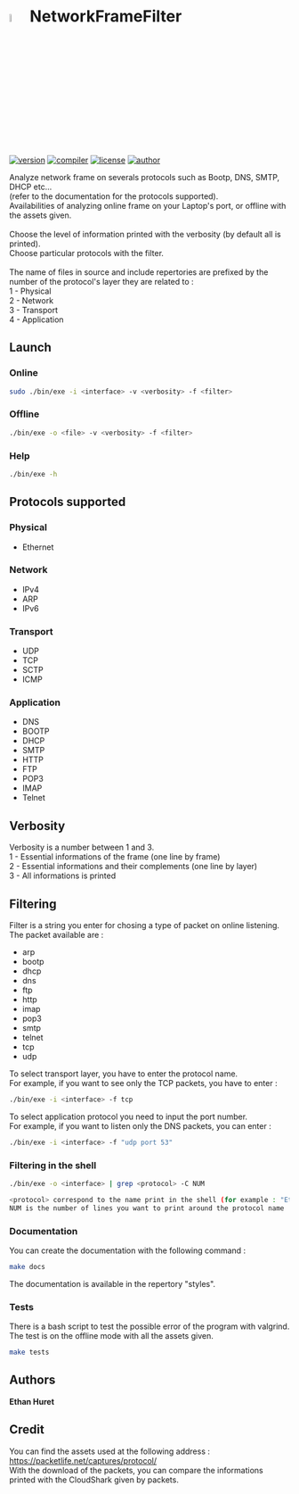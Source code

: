 # <img src="assets/icon.png" alt="icon" width="6%"/> NetworkFrameFilter 
[![version](https://img.shields.io/badge/version-0.0.1-blue.svg)](https://github.com/EthanAndreas/NetworkFrameFilter)
[![compiler](https://img.shields.io/badge/compiler-gcc-red.svg)](https://github.com/EthanAndreas/NetworkFrameFilter/blob/main/Makefile)
[![license](https://img.shields.io/badge/license-GPL_3.0-yellow.svg)](https://github.com/EthanAndreas/NetworkFrameFilter/blob/main/LICENSE)
[![author](https://img.shields.io/badge/author-EthanAndreas-blue)](https://github.com/EthanAndreas)

Analyze network frame on severals protocols such as Bootp, DNS, SMTP, DHCP etc... <br />
(refer to the documentation for the protocols supported). <br />
Availabilities of analyzing online frame on your Laptop's port, or offline with the assets given. <br />
<br />
Choose the level of information printed with the verbosity (by default all is printed). <br />
Choose particular protocols with the filter. <br />
<br />
The name of files in source and include repertories are prefixed by the number of the protocol's layer they are related to : <br />
1 - Physical <br />
2 - Network <br />
3 - Transport <br />
4 - Application <br />

## Launch

### Online

```bash
sudo ./bin/exe -i <interface> -v <verbosity> -f <filter>
```

### Offline

```bash
./bin/exe -o <file> -v <verbosity> -f <filter>
```

### Help

```bash
./bin/exe -h
```

## Protocols supported

### Physical

- Ethernet

### Network

- IPv4
- ARP
- IPv6

### Transport

- UDP
- TCP
- SCTP
- ICMP

### Application

- DNS
- BOOTP
- DHCP
- SMTP
- HTTP
- FTP
- POP3
- IMAP
- Telnet

## Verbosity

Verbosity is a number between 1 and 3. <br />
1 - Essential informations of the frame (one line by frame) <br />
2 - Essential informations and their complements (one line by layer)<br />
3 - All informations is printed<br />

## Filtering

Filter is a string you enter for chosing a type of packet on online listening. <br />
The packet available are : <br />

- arp
- bootp
- dhcp
- dns
- ftp
- http
- imap
- pop3
- smtp
- telnet
- tcp
- udp

To select transport layer, you have to enter the protocol name. <br />
For example, if you want to see only the TCP packets, you have to enter : <br />

```bash
./bin/exe -i <interface> -f tcp
```

To select application protocol you need to input the port number. <br />
For example, if you want to listen only the DNS packets, you can enter : <br />

```bash
./bin/exe -i <interface> -f "udp port 53"
```

### Filtering in the shell

```bash
./bin/exe -o <interface> | grep <protocol> -C NUM

<protocol> correspond to the name print in the shell (for example : "Ethernet")
NUM is the number of lines you want to print around the protocol name 
```

### Documentation

You can create the documentation with the following command : <br />

```bash
make docs
```

The documentation is available in the repertory "styles". <br />

### Tests

There is a bash script to test the possible error of the program with valgrind. <br />
The test is on the offline mode with all the assets given. <br />

```bash
make tests
```

## Authors

**Ethan Huret**

## Credit

You can find the assets used at the following address : <br />
<https://packetlife.net/captures/protocol/> <br />
With the download of the packets, you can compare the informations printed with the CloudShark given by packets. <br />
